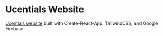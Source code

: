 # Ucentials Website

[Ucentials website](https://ucentials.org) built with Create-React-App, TailwindCSS, and Google Firebase.
